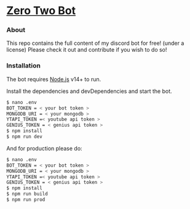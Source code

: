 # [Zero Two Bot](https://github.com/pxseu/ZeroTwoBot)

### About

This repo contains the full content of my discord bot for free! (under a license)
Please check it out and contribute if you wish to do so!

### Installation

The bot requires [Node.js](https://nodejs.org/) v14+ to run.

Install the dependencies and devDependencies and start the bot.

```sh
$ nano .env
BOT_TOKEN = < your bot token >
MONGODB_URI = < your mongodb >
YTAPI_TOKEN =< youtube api token >
GENIUS_TOKEN = < genius api token >
$ npm install
$ npm run dev
```

And for production please do:

```sh
$ nano .env
BOT_TOKEN = < your bot token >
MONGODB_URI = < your mongodb >
YTAPI_TOKEN =< youtube api token >
GENIUS_TOKEN = < genius api token >
$ npm install
$ npm run build
$ npm run prod
```

